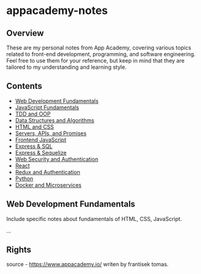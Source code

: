 # appacademy-notes

## Overview
These are my personal notes from App Academy, covering various topics related to front-end development, programming, and software engineering. Feel free to use them for your reference, but keep in mind that they are tailored to my understanding and learning style.

## Contents
- [Web Development Fundamentals](#web-development-fundamentals)
- [JavaScript Fundamentals](#javaScript-fundamentals)
- [TDD and OOP](#TDD-and-OOP)
- [Data Structures and Algorithms](#data-structures-and-algorithms)
- [HTML and CSS](#HTML-and-CSS)
- [Servers, APIs, and Promises](#servers-APIs-and-promises)
- [Frontend JavaScript](#frontend-javaScript)
- [Express & SQL](#express-&-SQL)
- [Express & Sequelize](#express-&-sequelize)
- [Web Security and Authentication](#web-security-and-authentication)
- [React](#react)
- [Redux and Authentication](#redux-and-authentication)
- [Python](#python)
- [Docker and Microservices](#docker-and-microservices)

## Web Development Fundamentals
Include specific notes about fundamentals of HTML, CSS, JavaScript.

...

## Rights

source - https://www.appacademy.io/ writen by frantisek tomas.
